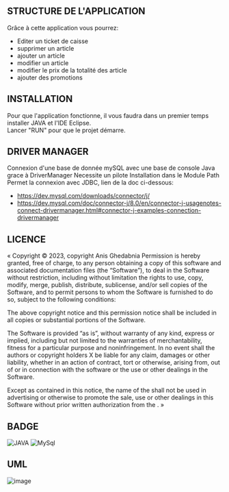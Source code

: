 ## STRUCTURE DE L'APPLICATION
Grâce à cette application vous pourrez:
* Editer un ticket de caisse
* supprimer un article
* ajouter un article
* modifier un article
* modifier le prix de la totalité des article
* ajouter des promotions

## INSTALLATION

Pour que l'application fonctionne, il vous faudra dans un premier temps installer JAVA et l'IDE Eclipse. <br>
Lancer "RUN" pour que le projet démarre.
## DRIVER MANAGER
Connexion d'une base de donnée mySQL avec une base de console Java grace à DriverManager Necessite un pilote Installation dans le Module Path Permet la connexion avec JDBC, lien de la doc ci-dessous:
* https://dev.mysql.com/downloads/connector/j/
*  https://dev.mysql.com/doc/connector-j/8.0/en/connector-j-usagenotes-connect-drivermanager.html#connector-j-examples-connection-drivermanager

## LICENCE 
« Copyright © 2023, copyright Anis Ghedabnia
Permission is hereby granted, free of charge, to any person obtaining a copy of this software and associated documentation files (the “Software”), to deal in the Software without restriction, including without limitation the rights to use, copy, modify, merge, publish, distribute, sublicense, and/or sell copies of the Software, and to permit persons to whom the Software is furnished to do so, subject to the following conditions:

The above copyright notice and this permission notice shall be included in all copies or substantial portions of the Software.

The Software is provided “as is”, without warranty of any kind, express or implied, including but not limited to the warranties of merchantability, fitness for a particular purpose and noninfringement. In no event shall the authors or copyright holders X be liable for any claim, damages or other liability, whether in an action of contract, tort or otherwise, arising from, out of or in connection with the software or the use or other dealings in the Software.

Except as contained in this notice, the name of the <copyright holders> shall not be used in advertising or otherwise to promote the sale, use or other dealings in this Software without prior written authorization from the <copyright holders>. »


## BADGE

![JAVA](https://img.shields.io/badge/Java-ED8B00?style=for-the-badge&logo=openjdk&logoColor=white)
![MySql](https://img.shields.io/badge/MySQL-005C84?style=for-the-badge&logo=mysql&logoColor=white)

## UML
![image](https://github.com/anis595/Learning-java-Dao-Dto/assets/117355844/67ab6e39-1e8a-420e-b04c-07097a6770ad)
